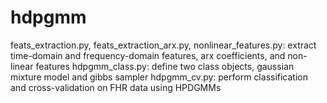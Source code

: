 # hdpgmm

feats_extraction.py, feats_extraction_arx.py, nonlinear_features.py: extract time-domain and frequency-domain features, arx coefficients, and non-linear features
hdpgmm_class.py: define two class objects, gaussian mixture model and gibbs sampler
hdpgmm_cv.py: perform classification and cross-validation on FHR data using HPDGMMs

